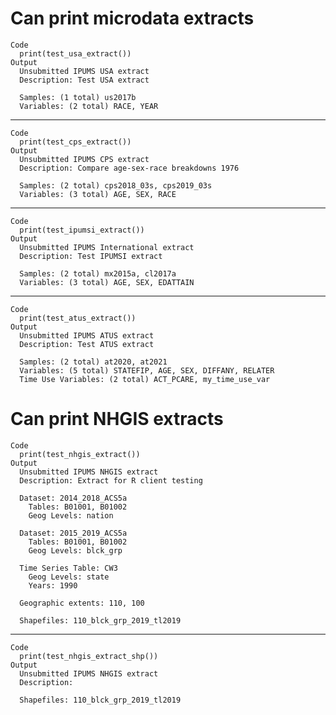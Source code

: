 # Can print microdata extracts

    Code
      print(test_usa_extract())
    Output
      Unsubmitted IPUMS USA extract 
      Description: Test USA extract
      
      Samples: (1 total) us2017b
      Variables: (2 total) RACE, YEAR

---

    Code
      print(test_cps_extract())
    Output
      Unsubmitted IPUMS CPS extract 
      Description: Compare age-sex-race breakdowns 1976
      
      Samples: (2 total) cps2018_03s, cps2019_03s
      Variables: (3 total) AGE, SEX, RACE

---

    Code
      print(test_ipumsi_extract())
    Output
      Unsubmitted IPUMS International extract 
      Description: Test IPUMSI extract
      
      Samples: (2 total) mx2015a, cl2017a
      Variables: (3 total) AGE, SEX, EDATTAIN

---

    Code
      print(test_atus_extract())
    Output
      Unsubmitted IPUMS ATUS extract 
      Description: Test ATUS extract
      
      Samples: (2 total) at2020, at2021
      Variables: (5 total) STATEFIP, AGE, SEX, DIFFANY, RELATER
      Time Use Variables: (2 total) ACT_PCARE, my_time_use_var

# Can print NHGIS extracts

    Code
      print(test_nhgis_extract())
    Output
      Unsubmitted IPUMS NHGIS extract 
      Description: Extract for R client testing
      
      Dataset: 2014_2018_ACS5a
        Tables: B01001, B01002
        Geog Levels: nation
      
      Dataset: 2015_2019_ACS5a
        Tables: B01001, B01002
        Geog Levels: blck_grp
      
      Time Series Table: CW3
        Geog Levels: state
        Years: 1990
      
      Geographic extents: 110, 100
      
      Shapefiles: 110_blck_grp_2019_tl2019

---

    Code
      print(test_nhgis_extract_shp())
    Output
      Unsubmitted IPUMS NHGIS extract 
      Description: 
      
      Shapefiles: 110_blck_grp_2019_tl2019

